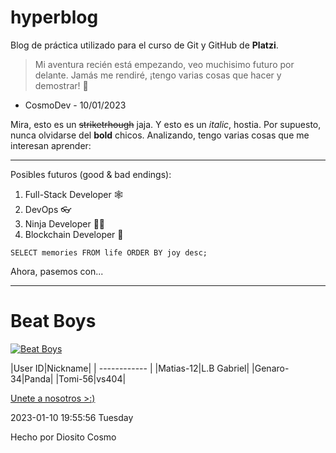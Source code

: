 # hyperblog
Blog de práctica utilizado para el curso de Git y GitHub de **Platzi**.
> Mi aventura recién está empezando, veo muchisimo futuro por delante. Jamás me rendiré, ¡tengo varias cosas que hacer y demostrar! 🤠
- CosmoDev - 10/01/2023

Mira, esto es un ~~striketrhough~~ jaja. Y esto es un *italic*, hostia. Por supuesto, nunca olvidarse del **bold** chicos. Analizando, tengo varias cosas que me interesan aprender:

------------
Posibles futuros (good & bad endings):
1. Full-Stack Developer 🕸
2. DevOps 👓
3. Ninja Developer 🐱‍👤
4. Blockchain Developer 🔗

`SELECT memories FROM life ORDER BY joy desc;`

Ahora, pasemos con...

------------

# Beat Boys
[![Beat Boys](https://i.imgur.com/yIKkQlE.png "Beat Boys")](https://i.imgur.com/yIKkQlE.png "Beat Boys")

|User ID|Nickname|
| ------------ |
|Matias-12|L.B Gabriel|
|Genaro-34|Panda|
|Tomi-56|vs404|

[Unete a nosotros >:)](http://discord.gg/44YkqvF4Fb "## Unete >:)")

2023-01-10 19:55:56 Tuesday

Hecho por Diosito Cosmo